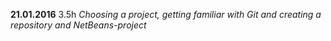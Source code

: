 **21.01.2016** 3.5h *Choosing a project, getting familiar with Git and creating a repository and NetBeans-project*
